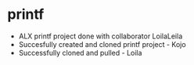 # printf
* ALX printf project done with collaborator LoilaLeila
* Succesfully created and cloned printf project - Kojo
* Successfully cloned and pulled - Loila
